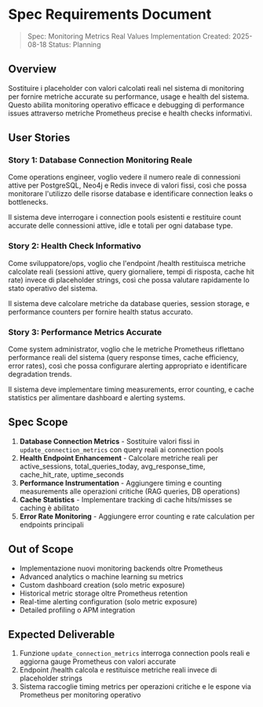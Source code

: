 # Spec Requirements Document

> Spec: Monitoring Metrics Real Values Implementation
> Created: 2025-08-18
> Status: Planning

## Overview

Sostituire i placeholder con valori calcolati reali nel sistema di monitoring per fornire metriche accurate su performance, usage e health del sistema. Questo abilita monitoring operativo efficace e debugging di performance issues attraverso metriche Prometheus precise e health checks informativi.

## User Stories

### Story 1: Database Connection Monitoring Reale

Come operations engineer, voglio vedere il numero reale di connessioni attive per PostgreSQL, Neo4j e Redis invece di valori fissi, così che possa monitorare l'utilizzo delle risorse database e identificare connection leaks o bottlenecks.

Il sistema deve interrogare i connection pools esistenti e restituire count accurate delle connessioni attive, idle e totali per ogni database type.

### Story 2: Health Check Informativo

Come sviluppatore/ops, voglio che l'endpoint /health restituisca metriche calcolate reali (sessioni attive, query giornaliere, tempi di risposta, cache hit rate) invece di placeholder strings, così che possa valutare rapidamente lo stato operativo del sistema.

Il sistema deve calcolare metriche da database queries, session storage, e performance counters per fornire health status accurato.

### Story 3: Performance Metrics Accurate

Come system administrator, voglio che le metriche Prometheus riflettano performance reali del sistema (query response times, cache efficiency, error rates), così che possa configurare alerting appropriato e identificare degradation trends.

Il sistema deve implementare timing measurements, error counting, e cache statistics per alimentare dashboard e alerting systems.

## Spec Scope

1. **Database Connection Metrics** - Sostituire valori fissi in `update_connection_metrics` con query reali ai connection pools
2. **Health Endpoint Enhancement** - Calcolare metriche reali per active_sessions, total_queries_today, avg_response_time, cache_hit_rate, uptime_seconds
3. **Performance Instrumentation** - Aggiungere timing e counting measurements alle operazioni critiche (RAG queries, DB operations)
4. **Cache Statistics** - Implementare tracking di cache hits/misses se caching è abilitato
5. **Error Rate Monitoring** - Aggiungere error counting e rate calculation per endpoints principali

## Out of Scope

- Implementazione nuovi monitoring backends oltre Prometheus
- Advanced analytics o machine learning su metrics
- Custom dashboard creation (solo metric exposure)
- Historical metric storage oltre Prometheus retention
- Real-time alerting configuration (solo metric exposure)
- Detailed profiling o APM integration

## Expected Deliverable

1. Funzione `update_connection_metrics` interroga connection pools reali e aggiorna gauge Prometheus con valori accurate
2. Endpoint /health calcola e restituisce metriche reali invece di placeholder strings
3. Sistema raccoglie timing metrics per operazioni critiche e le espone via Prometheus per monitoring operativo